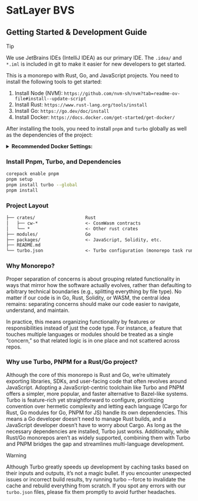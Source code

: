 # SatLayer BVS

## Getting Started & Development Guide

> [!TIP]  
> We use JetBrains IDEs (IntelliJ IDEA) as our primary IDE.
> The `.idea/` and `*.iml` is included in git to make it easier for new developers to get started.

This is a monorepo with Rust, Go, and JavaScript projects.
You need to install the following tools to get started:

1. Install Node (NVM): `https://github.com/nvm-sh/nvm?tab=readme-ov-file#install--update-script`
2. Install Rust: `https://www.rust-lang.org/tools/install`
3. Install Go: `https://go.dev/doc/install`
4. Install Docker: `https://docs.docker.com/get-started/get-docker/`

After installing the tools, you need to install `pnpm` and `turbo` globally as well as the dependencies of the project:

<details>
<summary><b>Recommended Docker Settings:</b></summary>

Due to heavy usage of Docker,
we recommend a higher defaultKeepStorage setting to avoid running out of disk space too quickly.
And a bigger address pool to have more IP addresses available for Docker containers.

**Docker Engine:**

- `builder.gc.defaultKeepStorage`: `200GB`
- `default-address-pools[0]`: `{"base": "10.32.0.0/12", "size": 26}`

**Resource Allocation:**

- `Memory`: Half of the total memory, ideally above 16GB
- `CPU`: More than 80% of available cores, ideally 7 or more

</details>

### Install Pnpm, Turbo, and Dependencies

```sh
corepack enable pnpm
pnpm setup
pnpm install turbo --global
pnpm install
```

### Project Layout

```txt
├── crates/                   Rust
│   ├── cw-*                  <- CosmWasm contracts
│   └── *                     <- Other rust crates
├── modules/                  Go
├── packages/                 <- JavaScript, Solidity, etc.
├── README.md
└── turbo.json                <- Turbo configuration (monorepo task runner)
```

### Why Monorepo?

Proper separation of concerns is about grouping related functionality in ways
that mirror how the software actually evolves,
rather than defaulting to arbitrary technical boundaries (e.g., splitting everything by file type).
No matter if our code is in Go, Rust, Solidity, or WASM, the central idea remains:
separating concerns should make our code easier to navigate, understand,
and maintain.

In practice, this means organizing functionality by features or responsibilities instead of just the code type.
For instance, a feature that touches multiple languages or modules should be treated as a single “concern,”
so that related logic is in one place and not scattered across repos.

### Why use Turbo, PNPM for a Rust/Go project?

Although the core of this monorepo is Rust and Go, we’re ultimately exporting libraries,
SDKs, and user-facing code that often revolves around JavaScript.
Adopting a JavaScript-centric toolchain like Turbo and PNPM offers a simpler,
more popular, and faster alternative to Bazel-like systems.
Turbo is feature-rich yet straightforward to configure,
prioritizing convention over hermetic complexity and letting each language
(Cargo for Rust, Go modules for Go, PNPM for JS) handle its own dependencies.
This means a Go developer doesn’t need to manage Rust builds,
and a JavaScript developer doesn’t have to worry about Cargo.
As long as the necessary dependencies are installed, Turbo just works.
Additionally, while Rust/Go monorepos aren’t as widely supported,
combining them with Turbo and PNPM bridges the gap and streamlines multi-language development.

> [!WARNING]
> Although Turbo greatly speeds up development by caching tasks based on their inputs and outputs,
> it’s not a magic bullet.
> If you encounter unexpected issues or incorrect build results,
> try running turbo --force to invalidate the cache and rebuild everything from scratch.
> If you spot any errors with our `turbo.json` files, please fix them promptly to avoid further headaches.
